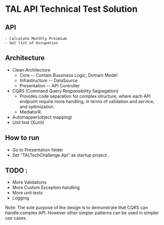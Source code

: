 # TAL API Technical Test Solution
## API 
    - Calculate Monthly Preimium
    - Get list of Occupation
    
## Architecture
  - Clean Architecture
    - Core -- Contain Bussiness Logic, Domain Model
    - Infrastructure -- DataSource
    - Presentation -- API Controller
  - CQRS (Command Query Responsibility Segregation)
    - Provides code separation for complex structure, where each API endpoint require more handling, in terms of validation and service, and optimization.
    - MediatorR.
 - Automapper(object mapping)
 - Unit test (Xunit)
 
## How to run  
- Go to Presentation folder
- Set "TALTechChallenge.Api" as startup project .

## TODO :
- More Validations
- More Custom Exception handling 
- More unit tests
- Logging

Note: The sole purpose of the design is to demonstrate that CQRS can handle complex API. However other simpler patterns can be used in simpler use cases.

